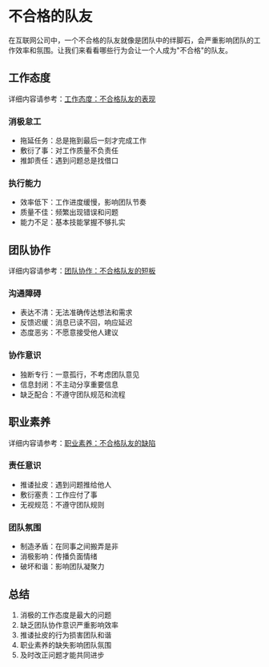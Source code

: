 # 不合格的队友

在互联网公司中，一个不合格的队友就像是团队中的绊脚石，会严重影响团队的工作效率和氛围。让我们来看看哪些行为会让一个人成为"不合格"的队友。

## 工作态度

详细内容请参考：[工作态度：不合格队友的表现](./work-attitude.md)

### 消极怠工
- 拖延任务：总是拖到最后一刻才完成工作
- 敷衍了事：对工作质量不负责任
- 推卸责任：遇到问题总是找借口

### 执行能力
- 效率低下：工作进度缓慢，影响团队节奏
- 质量不佳：频繁出现错误和问题
- 能力不足：基本技能掌握不够扎实

## 团队协作

详细内容请参考：[团队协作：不合格队友的短板](./team-collaboration.md)

### 沟通障碍
- 表达不清：无法准确传达想法和需求
- 反馈迟缓：消息已读不回，响应延迟
- 态度恶劣：不愿意接受他人建议

### 协作意识
- 独断专行：一意孤行，不考虑团队意见
- 信息封闭：不主动分享重要信息
- 缺乏配合：不遵守团队规范和流程

## 职业素养

详细内容请参考：[职业素养：不合格队友的缺陷](./professional-quality.md)

### 责任意识
- 推诿扯皮：遇到问题推给他人
- 敷衍塞责：工作应付了事
- 无视规范：不遵守团队规则

### 团队氛围
- 制造矛盾：在同事之间搬弄是非
- 消极影响：传播负面情绪
- 破坏和谐：影响团队凝聚力

## 总结

1. 消极的工作态度是最大的问题
2. 缺乏团队协作意识严重影响效率
3. 推诿扯皮的行为损害团队和谐
4. 职业素养的缺失影响团队氛围
5. 及时改正问题才能共同进步